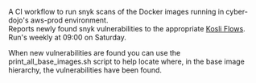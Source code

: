 A CI workflow to run snyk scans of the Docker images running in cyber-dojo's aws-prod environment.  
Reports newly found snyk vulnerabilities to the appropriate [Kosli Flows](https://app.kosli.com/cyber-dojo/flows/).  
Run's weekly at 09:00 on Saturday.

When new vulnerabilities are found you can use the print_all_base_images.sh
script to help locate where, in the base image hierarchy, the vulnerabilities
have been found.
